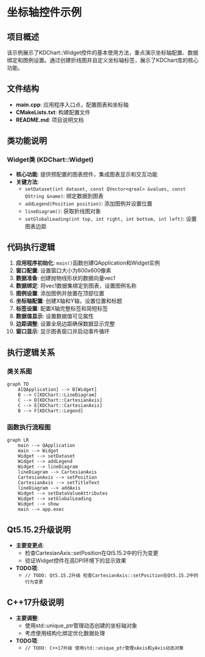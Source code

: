 # 坐标轴控件示例

## 项目概述
该示例展示了KDChart::Widget控件的基本使用方法，重点演示坐标轴配置、数据绑定和图例设置。通过创建折线图并自定义坐标轴标签，展示了KDChart库的核心功能。

## 文件结构
- **main.cpp**: 应用程序入口点，配置图表和坐标轴
- **CMakeLists.txt**: 构建配置文件
- **README.md**: 项目说明文档

## 类功能说明
### Widget类 (KDChart::Widget)
- **核心功能**: 提供预配置的图表控件，集成图表显示和交互功能
- **关键方法**: 
  - `setDataset(int dataset, const QVector<qreal> &values, const QString &name)`: 绑定数据到图表
  - `addLegend(Position position)`: 添加图例并设置位置
  - `lineDiagram()`: 获取折线图对象
  - `setGlobalLeading(int top, int right, int bottom, int left)`: 设置图表边距

## 代码执行逻辑
1. **应用程序初始化**: `main()`函数创建QApplication和Widget实例
2. **窗口配置**: 设置窗口大小为600x600像素
3. **数据准备**: 创建抛物线形状的数据向量vec1
4. **数据绑定**: 将vec1数据集绑定到图表，设置图例名称
5. **图例设置**: 添加图例并放置在顶部位置
6. **坐标轴配置**: 创建X轴和Y轴，设置位置和标题
7. **标签设置**: 配置X轴完整标签和简短标签
8. **数据值显示**: 设置数据值可见属性
9. **边距调整**: 设置全局边距确保数据显示完整
10. **窗口显示**: 显示图表窗口并启动事件循环

## 执行逻辑关系
### 类关系图
```mermaid
graph TD
    A[QApplication] --> B[Widget]
    B --> C[KDChart::LineDiagram]
    C --> D[KDChart::CartesianAxis]
    C --> E[KDChart::CartesianAxis]
    B --> F[KDChart::Legend]
```

### 函数执行流程图
```mermaid
graph LR
    main --> QApplication
    main --> Widget
    Widget --> setDataset
    Widget --> addLegend
    Widget --> lineDiagram
    lineDiagram --> CartesianAxis
    CartesianAxis --> setPosition
    CartesianAxis --> setTitleText
    lineDiagram --> addAxis
    Widget --> setDataValueAttributes
    Widget --> setGlobalLeading
    Widget --> show
    main --> app.exec
```

## Qt5.15.2升级说明
- **主要变更点**: 
  - 检查CartesianAxis::setPosition在Qt5.15.2中的行为变更
  - 验证Widget控件在高DPI环境下的显示效果
- **TODO项**: 
  - `// TODO: Qt5.15.2升级 检查CartesianAxis::setPosition在Qt5.15.2中的行为变更`

## C++17升级说明
- **主要调整**: 
  - 使用std::unique_ptr管理动态创建的坐标轴对象
  - 考虑使用结构化绑定优化数据处理
- **TODO项**: 
  - `// TODO: C++17升级 使用std::unique_ptr管理xAxis和yAxis动态对象`